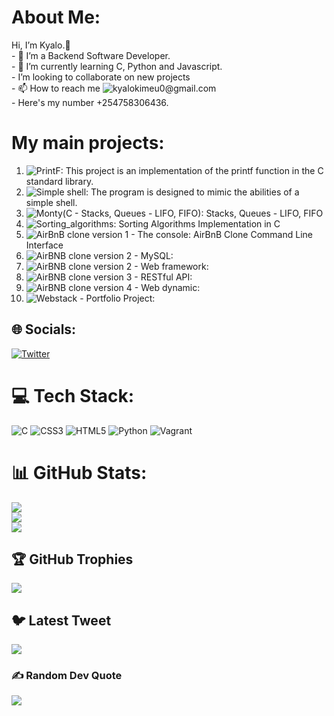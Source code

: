 # About Me:
Hi, I’m Kyalo.👋 <br>- 👀 I’m a Backend Software Developer.<br>- 🌱 I’m currently learning C, Python and Javascript.<br>- I’m looking to collaborate on new projects<br>- 📫 How to reach me ![kyalokimeu0@gmail.com](https://kyalokimeu0@gmail.com)<br/>- Here's my number +254758306436.<br/>

# My main projects:
1. ![PrintF: ](https://github.com/kyalo3/printf) This project is an implementation of the printf function in the C standard library.<br/>
2. ![Simple shell:](https://github.com/kyalo3/simple_shell.git) The program is designed to mimic the abilities of a simple shell.<br/>
3. ![Monty(C - Stacks, Queues - LIFO, FIFO): ](https://github.com/kyalo3/monty.git) Stacks, Queues - LIFO, FIFO<br/>
4. ![Sorting_algorithms: ](https://github.com/kyalo3/sorting_algorithms.git) Sorting Algorithms Implementation in C<br/>
5. ![AirBnB clone version 1 - The console: ](https://github.com/kyalo3/AirBnB_clone.git) AirBnB Clone Command Line Interface<br/>
6. ![AirBNB clone version 2 - MySQL: ](https://github.com/kyalo3/AirBnB_clone_v2.git) <br/>
7. ![AirBNB clone version 2 - Web framework: ](https://github.com/kyalo3/AirBnB_clone_v2.git)<br/>
8. ![AirBNB clone version 3 - RESTful API: ](https://github.com/kyalo3/AirBnB_clone_v3.git)<br/>
9. ![AirBNB clone version 4 - Web dynamic: ](https://github.com/kyalo3/AirBnB_clone_v4.git)<br/>
10. ![Webstack - Portfolio Project: ](https://github.com/kevkatam/Food-Donation-App.git)<br/>


## 🌐 Socials:
[![Twitter](https://img.shields.io/badge/Twitter-%231DA1F2.svg?logo=Twitter&logoColor=white)](https://twitter.com/@vii3ke) 

# 💻 Tech Stack:
![C](https://img.shields.io/badge/c-%2300599C.svg?style=plastic&logo=c&logoColor=white) ![CSS3](https://img.shields.io/badge/css3-%231572B6.svg?style=plastic&logo=css3&logoColor=white) ![HTML5](https://img.shields.io/badge/html5-%23E34F26.svg?style=plastic&logo=html5&logoColor=white) ![Python](https://img.shields.io/badge/python-3670A0?style=plastic&logo=python&logoColor=ffdd54) ![Vagrant](https://img.shields.io/badge/vagrant-%231563FF.svg?style=plastic&logo=vagrant&logoColor=white)

# 📊 GitHub Stats:
![](https://github-readme-stats.vercel.app/api?username=kyalo3&theme=vue-dark&hide_border=false&include_all_commits=true&count_private=true)<br/>
![](https://github-readme-streak-stats.herokuapp.com/?user=kyalo3&theme=vue-dark&hide_border=false)<br/>
![](https://github-readme-stats.vercel.app/api/top-langs/?username=kyalo3&theme=vue-dark&hide_border=false&include_all_commits=true&count_private=true&layout=compact)

## 🏆 GitHub Trophies
![](https://github-profile-trophy.vercel.app/?username=kyalo3&theme=algolia&no-frame=false&no-bg=false&margin-w=4)

## 🐦 Latest Tweet
[![](https://gtce.itsvg.in/api?username=@vii3ke)](https://github.com/VishwaGauravIn/github-twitter-card-embed)

### ✍️ Random Dev Quote
![](https://quotes-github-readme.vercel.app/api?type=horizontal&theme=radical)

<!-- Proudly created with GPRM ( https://gprm.itsvg.in ) -->
